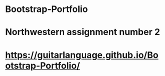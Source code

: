 # Bootstrap-Portfolio
# Northwestern assignment number 2
# https://guitarlanguage.github.io/Bootstrap-Portfolio/
